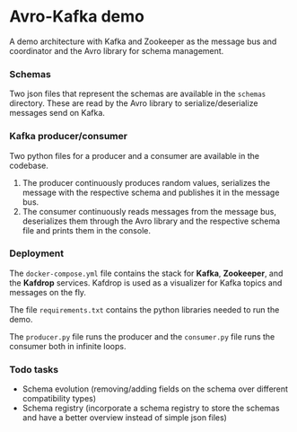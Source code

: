 # Avro-Kafka demo

A demo architecture with Kafka and Zookeeper as the message bus and coordinator and the Avro library for schema management.

### Schemas

Two json files that represent the schemas are available in the `schemas` directory. These are read by the Avro library to serialize/deserialize messages send on Kafka.

### Kafka producer/consumer

Two python files for a producer and a consumer are available in the codebase. 

1. The producer continuously produces random values, serializes the message with the respective schema and publishes it in the message bus.
2. The consumer continuously reads messages from the message bus, deserializes them through the Avro library and the respective schema file and prints them in the console.

### Deployment

The `docker-compose.yml` file contains the stack for **Kafka**, **Zookeeper**, and the **Kafdrop** services. Kafdrop is used as a visualizer for Kafka topics and messages on the fly.

The file `requirements.txt` contains the python libraries needed to run the demo.

The `producer.py` file runs the producer and the `consumer.py` file runs the consumer both in infinite loops.

### Todo tasks

* Schema evolution (removing/adding fields on the schema over different compatibility types)
* Schema registry (incorporate a schema registry to store the schemas and have a better overview instead of simple json files)